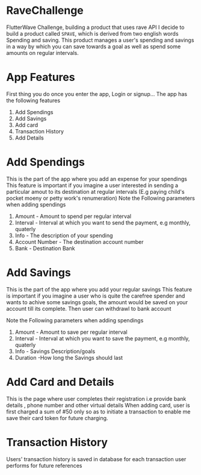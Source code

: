 # RaveChallenge
FlutterWave Challenge, building a product that uses rave API
I decide to build a product called ```SPAVE```, which is derived from two english words Spending and saving.
This product manages a user's spending and savings in a way by which you can save towards a goal as well as spend some amounts on regular intervals.

# App Features
First thing you do once you enter the app, Login or signup...
The app has the following features
1. Add Spendings 
2. Add Savings
3. Add card
4. Transaction History
5. Add Details


# Add Spendings
This is the part of the app where you add an expense for your spendings
This feature is important if you imagine a user interested in sending a particular amout to its destination at regular intervals (E.g paying child's pocket moeny or petty work's renumeration)
Note the Following parameters when adding spendings
1. Amount - Amount to spend per regular interval
2. Interval - Interval at which you want to send the payment, e.g monthly, quaterly
3. Info - The description of your spending
4. Account Number - The destination account number
5. Bank - Destination Bank


# Add Savings
This is the part of the app where you add your regular savings
This feature is important if you imagine a user who is quite the carefree spender and wants to achive some savings goals, 
the amount would be saved on your account till its complete. Then user can withdrawl to bank account

Note the Following parameters when adding spendings
1. Amount - Amount to save per regular interval
2. Interval - Interval at which you want to save the payment, e.g monthly, quaterly
3. Info - Savings Description/goals
4. Duration -How long the Savings should last

# Add Card and Details 
This is the page where user completes their registration i.e provide bank details , phone number and other virtual details
When adding card, user is first charged a sum of #50 only so as to initiate a transaction to enable me save their card token for future charging.

#  Transaction History
Users' transaction history is saved in database for each transaction user performs for future references
